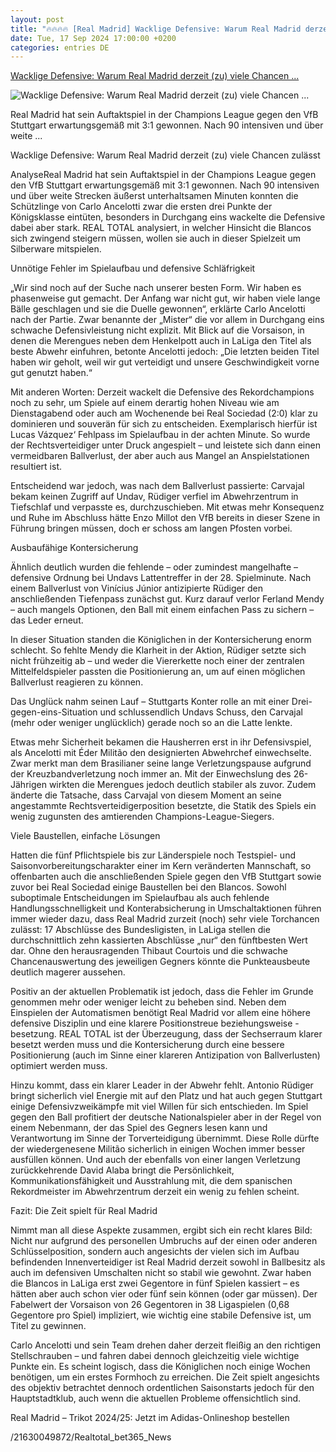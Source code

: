 ```yaml
---
layout: post
title: "🔥🔥🔥🔥 [Real Madrid] Wacklige Defensive: Warum Real Madrid derzeit (zu) viele Chancen ..."
date: Tue, 17 Sep 2024 17:00:00 +0200
categories: entries DE
---
```

[Wacklige Defensive: Warum Real Madrid derzeit (zu) viele Chancen ...](https://www.realtotal.de/wacklige-defensive-warum-real-madrid-derzeit-zu-viele-chancen-zulaesst/)

![Wacklige Defensive: Warum Real Madrid derzeit (zu) viele Chancen ...](https://www.realtotal.de/wp-content/uploads/2024/09/Collage-Ance_Defensive.jpg)

Real Madrid hat sein Auftaktspiel in der Champions League gegen den VfB Stuttgart erwartungsgemäß mit 3:1 gewonnen. Nach 90 intensiven und über weite ...

Wacklige Defensive: Warum Real Madrid derzeit (zu) viele Chancen zulässt

AnalyseReal Madrid hat sein Auftaktspiel in der Champions League gegen den VfB Stuttgart erwartungsgemäß mit 3:1 gewonnen. Nach 90 intensiven und über weite Strecken äußerst unterhaltsamen Minuten konnten die Schützlinge von Carlo Ancelotti zwar die ersten drei Punkte der Königsklasse eintüten, besonders in Durchgang eins wackelte die Defensive dabei aber stark. REAL TOTAL analysiert, in welcher Hinsicht die Blancos sich zwingend steigern müssen, wollen sie auch in dieser Spielzeit um Silberware mitspielen.

Unnötige Fehler im Spielaufbau und defensive Schläfrigkeit

„Wir sind noch auf der Suche nach unserer besten Form. Wir haben es phasenweise gut gemacht. Der Anfang war nicht gut, wir haben viele lange Bälle geschlagen und sie die Duelle gewonnen“, erklärte Carlo Ancelotti nach der Partie. Zwar benannte der „Mister“ die vor allem in Durchgang eins schwache Defensivleistung nicht explizit. Mit Blick auf die Vorsaison, in denen die Merengues neben dem Henkelpott auch in LaLiga den Titel als beste Abwehr einfuhren, betonte Ancelotti jedoch: „Die letzten beiden Titel haben wir geholt, weil wir gut verteidigt und unsere Geschwindigkeit vorne gut genutzt haben.“

Mit anderen Worten: Derzeit wackelt die Defensive des Rekordchampions noch zu sehr, um Spiele auf einem derartig hohen Niveau wie am Dienstagabend oder auch am Wochenende bei Real Sociedad (2:0) klar zu dominieren und souverän für sich zu entscheiden. Exemplarisch hierfür ist Lucas Vázquez‘ Fehlpass im Spielaufbau in der achten Minute. So wurde der Rechtsverteidiger unter Druck angespielt – und leistete sich dann einen vermeidbaren Ballverlust, der aber auch aus Mangel an Anspielstationen resultiert ist.

Entscheidend war jedoch, was nach dem Ballverlust passierte: Carvajal bekam keinen Zugriff auf Undav, Rüdiger verfiel im Abwehrzentrum in Tiefschlaf und verpasste es, durchzuschieben. Mit etwas mehr Konsequenz und Ruhe im Abschluss hätte Enzo Millot den VfB bereits in dieser Szene in Führung bringen müssen, doch er schoss am langen Pfosten vorbei.

Ausbaufähige Kontersicherung

Ähnlich deutlich wurden die fehlende – oder zumindest mangelhafte – defensive Ordnung bei Undavs Lattentreffer in der 28. Spielminute. Nach einem Ballverlust von Vinícius Júnior antizipierte Rüdiger den anschließenden Tiefenpass zunächst gut. Kurz darauf verlor Ferland Mendy – auch mangels Optionen, den Ball mit einem einfachen Pass zu sichern – das Leder erneut.

In dieser Situation standen die Königlichen in der Kontersicherung enorm schlecht. So fehlte Mendy die Klarheit in der Aktion, Rüdiger setzte sich nicht frühzeitig ab – und weder die Viererkette noch einer der zentralen Mittelfeldspieler passten die Positionierung an, um auf einen möglichen Ballverlust reagieren zu können.

Das Unglück nahm seinen Lauf – Stuttgarts Konter rolle an mit einer Drei-gegen-eins-Situation und schlussendlich Undavs Schuss, den Carvajal (mehr oder weniger unglücklich) gerade noch so an die Latte lenkte.

Etwas mehr Sicherheit bekamen die Hausherren erst in ihr Defensivspiel, als Ancelotti mit Éder Militão den designierten Abwehrchef einwechselte. Zwar merkt man dem Brasilianer seine lange Verletzungspause aufgrund der Kreuzbandverletzung noch immer an. Mit der Einwechslung des 26-Jährigen wirkten die Merengues jedoch deutlich stabiler als zuvor. Zudem änderte die Tatsache, dass Carvajal von diesem Moment an seine angestammte Rechtsverteidigerposition besetzte, die Statik des Spiels ein wenig zugunsten des amtierenden Champions-League-Siegers.

Viele Baustellen, einfache Lösungen

Hatten die fünf Pflichtspiele bis zur Länderspiele noch Testspiel- und Saisonvorbereitungscharakter einer im Kern veränderten Mannschaft, so offenbarten auch die anschließenden Spiele gegen den VfB Stuttgart sowie zuvor bei Real Sociedad einige Baustellen bei den Blancos. Sowohl suboptimale Entscheidungen im Spielaufbau als auch fehlende Handlungsschnelligkeit und Konterabsicherung in Umschaltaktionen führen immer wieder dazu, dass Real Madrid zurzeit (noch) sehr viele Torchancen zulässt: 17 Abschlüsse des Bundesligisten, in LaLiga stellen die durchschnittlich zehn kassierten Abschlüsse „nur“ den fünftbesten Wert dar. Ohne den herausragenden Thibaut Courtois und die schwache Chancenauswertung des jeweiligen Gegners könnte die Punkteausbeute deutlich magerer aussehen.

Positiv an der aktuellen Problematik ist jedoch, dass die Fehler im Grunde genommen mehr oder weniger leicht zu beheben sind. Neben dem Einspielen der Automatismen benötigt Real Madrid vor allem eine höhere defensive Disziplin und eine klarere Positionstreue beziehungsweise -besetzung. REAL TOTAL ist der Überzeugung, dass der Sechserraum klarer besetzt werden muss und die Kontersicherung durch eine bessere Positionierung (auch im Sinne einer klareren Antizipation von Ballverlusten) optimiert werden muss.

Hinzu kommt, dass ein klarer Leader in der Abwehr fehlt. Antonio Rüdiger bringt sicherlich viel Energie mit auf den Platz und hat auch gegen Stuttgart einige Defensivzweikämpfe mit viel Willen für sich entschieden. Im Spiel gegen den Ball profitiert der deutsche Nationalspieler aber in der Regel von einem Nebenmann, der das Spiel des Gegners lesen kann und Verantwortung im Sinne der Torverteidigung übernimmt. Diese Rolle dürfte der wiedergenesene Militão sicherlich in einigen Wochen immer besser ausfüllen können. Und auch der ebenfalls von einer langen Verletzung zurückkehrende David Alaba bringt die Persönlichkeit, Kommunikationsfähigkeit und Ausstrahlung mit, die dem spanischen Rekordmeister im Abwehrzentrum derzeit ein wenig zu fehlen scheint.

Fazit: Die Zeit spielt für Real Madrid

Nimmt man all diese Aspekte zusammen, ergibt sich ein recht klares Bild: Nicht nur aufgrund des personellen Umbruchs auf der einen oder anderen Schlüsselposition, sondern auch angesichts der vielen sich im Aufbau befindenden Innenverteidiger ist Real Madrid derzeit sowohl in Ballbesitz als auch im defensiven Umschalten nicht so stabil wie gewohnt. Zwar haben die Blancos in LaLiga erst zwei Gegentore in fünf Spielen kassiert – es hätten aber auch schon vier oder fünf sein können (oder gar müssen). Der Fabelwert der Vorsaison von 26 Gegentoren in 38 Ligaspielen (0,68 Gegentore pro Spiel) impliziert, wie wichtig eine stabile Defensive ist, um Titel zu gewinnen.

Carlo Ancelotti und sein Team drehen daher derzeit fleißig an den richtigen Stellschrauben – und fahren dabei dennoch gleichzeitig viele wichtige Punkte ein. Es scheint logisch, dass die Königlichen noch einige Wochen benötigen, um ein erstes Formhoch zu erreichen. Die Zeit spielt angesichts des objektiv betrachtet dennoch ordentlichen Saisonstarts jedoch für den Hauptstadtklub, auch wenn die aktuellen Probleme offensichtlich sind.

Real Madrid – Trikot 2024/25: Jetzt im Adidas-Onlineshop bestellen

/21630049872/Realtotal_bet365_News

